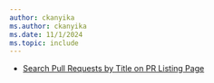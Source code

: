 ```yaml
---
author: ckanyika
ms.author: ckanyika
ms.date: 11/1/2024
ms.topic: include
---
```


- [Search Pull Requests by Title on PR Listing Page](#search-pull-requests-by-title-on-pr-listing-page)
